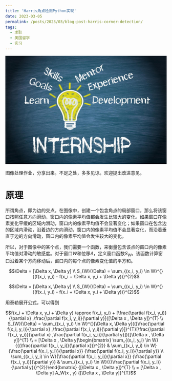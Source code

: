 ```yaml
---
title: 'Harris角点检测Python实现'
date: 2023-03-05
permalink: /posts/2023/03/blog-post-harris-corner-detection/
tags:
  - 求职
  - 美国留学
  - 实习
---
```

<img src='/images/blog/2023-summer-intern-application/blog-2023summerintern-1.jpg'>

图像处理作业，分享出来。不足之处，多多见谅。欢迎提出改进意见。

原理
======
所谓角点，即为边的交点。在图像中，创建一个包含角点的局部窗口，那么将该窗口按照任意方向滑动，窗口内的像素平均值都会发生比较大的变化。如果窗口在像素变化平缓的区域内滑动，窗口内的像素平均值不会显著变化；如果窗口在包含边的区域内滑动，沿着边的方向滑动，窗口内的像素平均值不会显著变化，而沿着垂直于边的方向滑动，窗口内的像素平均值会发生较大的变化。

所以，对于图像中的某个点，我们需要一个函数，来衡量包含该点的窗口内的像素平均值对滑动的敏感度。对于窗口$W$和位移$\Delta$，定义窗口函数$S_{W}$。该函数计算窗口沿着某个方向移动后，窗口内的每个点的像素变化值的平方和。

$$\Delta = [\Delta x, \Delta y] \\ S_{W}(\Delta) = \sum_{(x_i, y_i) \in W}^{}{(f(x_i, y_i) - f(x_i + \Delta x, y_i + \Delta y))}^{2}$$

$$\Delta = [\Delta x, \Delta y] \\ S_{W}(\Delta) = \sum_{(x_i, y_i) \in W}^{}{(f(x_i, y_i) - f(x_i + \Delta x, y_i + \Delta y))}^{2}$$

用泰勒展开公式，可以得到 

$$f(x_i + \Delta x, y_i + \Delta y) \approx f(x_i, y_i) + [\frac{\partial f(x_i, y_i)}{\partial x} ,\frac{\partial f(x_i, y_i)}{\partial y}]{[\Delta x , \Delta y]}^{T} \\ S_{W}(\Delta) = \sum_{(x_i, y_i) \in W}^{}[\Delta x, \Delta y]({[\frac{\partial f(x_i, y_i)}{\partial x} ,\frac{\partial f(x_i, y_i)}{\partial y}]}^{T}[\frac{\partial f(x_i, y_i)}{\partial x} ,\frac{\partial f(x_i, y_i)}{\partial y}]){[\Delta x , \Delta y]}^{T} \\ = [\Delta x , \Delta y]\begin{bmatrix}  \sum_{(x_i, y_i) \in W}{{(\frac{\partial   f(x_i, y_i)}{\partial x})}^{2}} & \sum_{(x_i, y_i) \in W}{\frac{\partial   f(x_i, y_i)}{\partial x}} {\frac{\partial   f(x_i, y_i)}{\partial y}} \\ \sum_{(x_i, y_i) \in W}{\frac{\partial   f(x_i, y_i)}{\partial x}} {\frac{\partial   f(x_i, y_i)}{\partial y}} & \sum_{(x_i, y_i) \in W}{{(\frac{\partial   f(x_i, y_i)}{\partial y})}^{2}}\end{bmatrix} {[\Delta x , \Delta y]}^{T} \\ = [\Delta x , \Delta y] A_W(x , y) {[\Delta x , \Delta y]}^{T}$$
